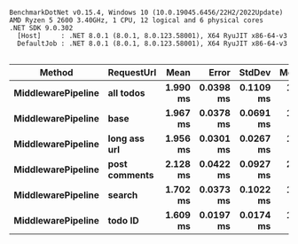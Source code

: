 ```

BenchmarkDotNet v0.15.4, Windows 10 (10.0.19045.6456/22H2/2022Update)
AMD Ryzen 5 2600 3.40GHz, 1 CPU, 12 logical and 6 physical cores
.NET SDK 9.0.302
  [Host]     : .NET 8.0.1 (8.0.1, 8.0.123.58001), X64 RyuJIT x86-64-v3
  DefaultJob : .NET 8.0.1 (8.0.1, 8.0.123.58001), X64 RyuJIT x86-64-v3


```
| Method             | RequestUrl    | Mean     | Error     | StdDev    | Median   | Gen0     | Gen1    | Allocated |
|------------------- |-------------- |---------:|----------:|----------:|---------:|---------:|--------:|----------:|
| **MiddlewarePipeline** | **all todos**     | **1.990 ms** | **0.0398 ms** | **0.1109 ms** | **1.995 ms** | **117.1875** | **23.4375** |  **518.4 KB** |
| **MiddlewarePipeline** | **base**          | **1.967 ms** | **0.0378 ms** | **0.0691 ms** | **1.942 ms** | **109.3750** | **31.2500** | **519.32 KB** |
| **MiddlewarePipeline** | **long ass url**  | **1.956 ms** | **0.0301 ms** | **0.0267 ms** | **1.949 ms** | **109.3750** | **23.4375** | **513.53 KB** |
| **MiddlewarePipeline** | **post comments** | **2.128 ms** | **0.0422 ms** | **0.0927 ms** | **2.141 ms** | **109.3750** | **31.2500** | **519.12 KB** |
| **MiddlewarePipeline** | **search**        | **1.702 ms** | **0.0373 ms** | **0.1022 ms** | **1.661 ms** | **109.3750** | **23.4375** | **505.39 KB** |
| **MiddlewarePipeline** | **todo ID**       | **1.609 ms** | **0.0197 ms** | **0.0174 ms** | **1.607 ms** | **109.3750** | **23.4375** | **497.21 KB** |
